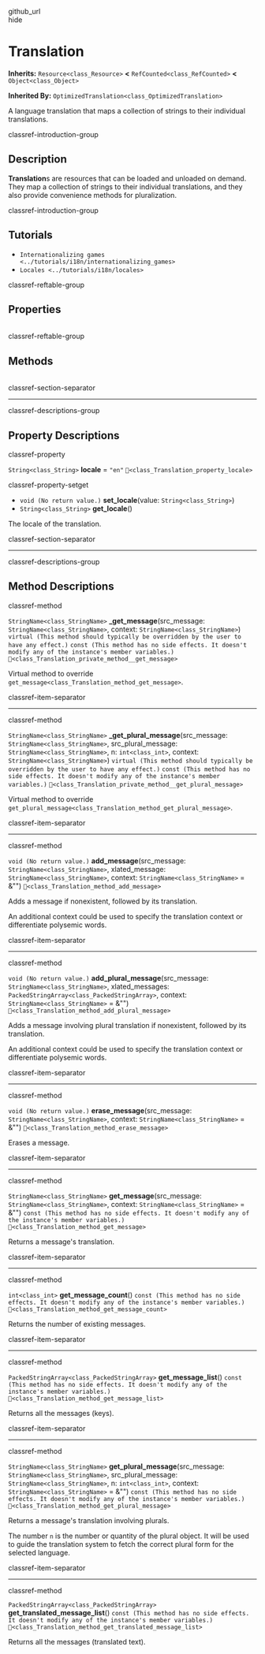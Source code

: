 github\_url  
hide

# Translation

**Inherits:** `Resource<class_Resource>` **&lt;**
`RefCounted<class_RefCounted>` **&lt;** `Object<class_Object>`

**Inherited By:** `OptimizedTranslation<class_OptimizedTranslation>`

A language translation that maps a collection of strings to their
individual translations.

classref-introduction-group

## Description

**Translation**s are resources that can be loaded and unloaded on
demand. They map a collection of strings to their individual
translations, and they also provide convenience methods for
pluralization.

classref-introduction-group

## Tutorials

-   `Internationalizing games <../tutorials/i18n/internationalizing_games>`
-   `Locales <../tutorials/i18n/locales>`

classref-reftable-group

## Properties

<table>
<tbody>
<tr>
</tr>
</tbody>
</table>

classref-reftable-group

## Methods

<table>
<tbody>
<tr>
</tr>
<tr>
</tr>
<tr>
</tr>
<tr>
</tr>
<tr>
</tr>
<tr>
</tr>
<tr>
</tr>
<tr>
</tr>
<tr>
</tr>
<tr>
</tr>
</tbody>
</table>

classref-section-separator

------------------------------------------------------------------------

classref-descriptions-group

## Property Descriptions

classref-property

`String<class_String>` **locale** = `"en"`
`🔗<class_Translation_property_locale>`

classref-property-setget

-   `void (No return value.)` **set\_locale**(value:
    `String<class_String>`)
-   `String<class_String>` **get\_locale**()

The locale of the translation.

classref-section-separator

------------------------------------------------------------------------

classref-descriptions-group

## Method Descriptions

classref-method

`StringName<class_StringName>` **\_get\_message**(src\_message:
`StringName<class_StringName>`, context: `StringName<class_StringName>`)
`virtual (This method should typically be overridden by the user to have any effect.)`
`const (This method has no side effects. It doesn't modify any of the instance's member variables.)`
`🔗<class_Translation_private_method__get_message>`

Virtual method to override
`get_message<class_Translation_method_get_message>`.

classref-item-separator

------------------------------------------------------------------------

classref-method

`StringName<class_StringName>` **\_get\_plural\_message**(src\_message:
`StringName<class_StringName>`, src\_plural\_message:
`StringName<class_StringName>`, n: `int<class_int>`, context:
`StringName<class_StringName>`)
`virtual (This method should typically be overridden by the user to have any effect.)`
`const (This method has no side effects. It doesn't modify any of the instance's member variables.)`
`🔗<class_Translation_private_method__get_plural_message>`

Virtual method to override
`get_plural_message<class_Translation_method_get_plural_message>`.

classref-item-separator

------------------------------------------------------------------------

classref-method

`void (No return value.)` **add\_message**(src\_message:
`StringName<class_StringName>`, xlated\_message:
`StringName<class_StringName>`, context: `StringName<class_StringName>`
= &"") `🔗<class_Translation_method_add_message>`

Adds a message if nonexistent, followed by its translation.

An additional context could be used to specify the translation context
or differentiate polysemic words.

classref-item-separator

------------------------------------------------------------------------

classref-method

`void (No return value.)` **add\_plural\_message**(src\_message:
`StringName<class_StringName>`, xlated\_messages:
`PackedStringArray<class_PackedStringArray>`, context:
`StringName<class_StringName>` = &"")
`🔗<class_Translation_method_add_plural_message>`

Adds a message involving plural translation if nonexistent, followed by
its translation.

An additional context could be used to specify the translation context
or differentiate polysemic words.

classref-item-separator

------------------------------------------------------------------------

classref-method

`void (No return value.)` **erase\_message**(src\_message:
`StringName<class_StringName>`, context: `StringName<class_StringName>`
= &"") `🔗<class_Translation_method_erase_message>`

Erases a message.

classref-item-separator

------------------------------------------------------------------------

classref-method

`StringName<class_StringName>` **get\_message**(src\_message:
`StringName<class_StringName>`, context: `StringName<class_StringName>`
= &"")
`const (This method has no side effects. It doesn't modify any of the instance's member variables.)`
`🔗<class_Translation_method_get_message>`

Returns a message's translation.

classref-item-separator

------------------------------------------------------------------------

classref-method

`int<class_int>` **get\_message\_count**()
`const (This method has no side effects. It doesn't modify any of the instance's member variables.)`
`🔗<class_Translation_method_get_message_count>`

Returns the number of existing messages.

classref-item-separator

------------------------------------------------------------------------

classref-method

`PackedStringArray<class_PackedStringArray>` **get\_message\_list**()
`const (This method has no side effects. It doesn't modify any of the instance's member variables.)`
`🔗<class_Translation_method_get_message_list>`

Returns all the messages (keys).

classref-item-separator

------------------------------------------------------------------------

classref-method

`StringName<class_StringName>` **get\_plural\_message**(src\_message:
`StringName<class_StringName>`, src\_plural\_message:
`StringName<class_StringName>`, n: `int<class_int>`, context:
`StringName<class_StringName>` = &"")
`const (This method has no side effects. It doesn't modify any of the instance's member variables.)`
`🔗<class_Translation_method_get_plural_message>`

Returns a message's translation involving plurals.

The number `n` is the number or quantity of the plural object. It will
be used to guide the translation system to fetch the correct plural form
for the selected language.

classref-item-separator

------------------------------------------------------------------------

classref-method

`PackedStringArray<class_PackedStringArray>`
**get\_translated\_message\_list**()
`const (This method has no side effects. It doesn't modify any of the instance's member variables.)`
`🔗<class_Translation_method_get_translated_message_list>`

Returns all the messages (translated text).
